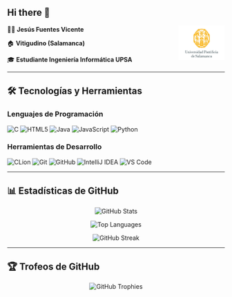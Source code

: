 ## Hi there 👋

🤵🏻 **Jesús Fuentes Vicente** <img src="./assets/upsa-logo.jpg" alt="Universidad Pontificia de Salamanca" height="80" align="right"/>

🏠 **Vitigudino (Salamanca)**

🎓 **Estudiante Ingeniería Informática UPSA**

---

## 🛠️ Tecnologías y Herramientas

### Lenguajes de Programación

![C](https://img.shields.io/badge/c-%2300599C.svg?style=for-the-badge&logo=c&logoColor=white)
![HTML5](https://img.shields.io/badge/html5-%23E34F26.svg?style=for-the-badge&logo=html5&logoColor=white)
![Java](https://img.shields.io/badge/java-%23ED8B00.svg?style=for-the-badge&logo=openjdk&logoColor=white)
![JavaScript](https://img.shields.io/badge/javascript-%23323330.svg?style=for-the-badge&logo=javascript&logoColor=%23F7DF1E)
![Python](https://img.shields.io/badge/python-3670A0?style=for-the-badge&logo=python&logoColor=ffdd54)

### Herramientas de Desarrollo

![CLion](https://img.shields.io/badge/CLion-black?style=for-the-badge&logo=clion&logoColor=white)
![Git](https://img.shields.io/badge/git-%23F05033.svg?style=for-the-badge&logo=git&logoColor=white)
![GitHub](https://img.shields.io/badge/github-%23121011.svg?style=for-the-badge&logo=github&logoColor=white)
![IntelliJ IDEA](https://img.shields.io/badge/IntelliJIDEA-000000.svg?style=for-the-badge&logo=intellij-idea&logoColor=white)
![VS Code](https://img.shields.io/badge/Visual%20Studio%20Code-0078d4.svg?style=for-the-badge&logo=visual-studio-code&logoColor=white)

---

## 📊 Estadísticas de GitHub

<div align="center">
  
![GitHub Stats](https://github-readme-stats.vercel.app/api?username=JFuentesVi&show_icons=true&theme=radical&hide_border=true&count_private=true)

![Top Languages](https://github-readme-stats.vercel.app/api/top-langs/?username=JFuentesVi&layout=compact&theme=radical&hide_border=true)

![GitHub Streak](https://streak-stats.demolab.com/?user=JFuentesVi&theme=radical&hide_border=true)

</div>

---

## 🏆 Trofeos de GitHub

<div align="center">
  
![GitHub Trophies](https://github-profile-trophy.vercel.app/?username=JFuentesVi&theme=radical&no-frame=true&margin-w=15)

</div>
